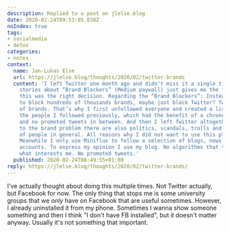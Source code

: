 ```yaml
---
description: Replied to a post on jlelse.blog
date: 2020-02-24T09:53:05.038Z
noIndex: true
tags:
- socialmedia
- detox
categories:
- notes
context:
  name: Jan-Lukas Else
  url: https://jlelse.blog/thoughts/2020/02/twitter-brands
  content: 'I left Twitter one month ago and didn’t miss it a single time. Reading
    stories about “Brand Blockers” (Medium paywall) just gives me the feeling that
    this was the right decision. Regarding the “Brand Blockers”: Instead of trying
    to block hundreds of thousands brands, maybe just block Twitter? Twitter is full
    of brands. That’s why I first unfollowed everyone and created a list with all
    the people I followed previously, which had the benefit of a chronological timeline
    and no promoted tweets in between. And then I left Twitter altogether. In addition
    to the brand problem there are also politics, scandals, trolls and the attitude
    of people in general. All reasons why I did not want to use this platform anymore.
    Meanwhile I only use Miniflux to follow a selection of blogs, news sites and Fediverse
    accounts. To express my opinion I use my blog. No algorithms that think they know
    what interests me. No promoted tweets.'
  published: 2020-02-24T08:49:55+01:00
reply: https://jlelse.blog/thoughts/2020/02/twitter-brands/
---
```


I've actually thought about doing this multiple times. Not Twitter actually, but Facebook for now. The only thing that stops me is some university groups that we _only_ have on Facebook that are useful sometimes. However, I already uninstalled it from my phone. Sometimes I wanna show someone something and then I think "I don't have FB installed", but it doesn't matter anyway. Usually it's not something that important.
